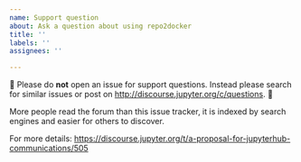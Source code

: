 ```yaml
---
name: Support question
about: Ask a question about using repo2docker
title: ''
labels: ''
assignees: ''

---
```


🚨 Please do **not** open an issue for support questions. Instead please search for similar issues or post on http://discourse.jupyter.org/c/questions. 🚨

More people read the forum than this issue tracker, it is indexed by search engines and easier for others to discover.

For more details: https://discourse.jupyter.org/t/a-proposal-for-jupyterhub-communications/505
